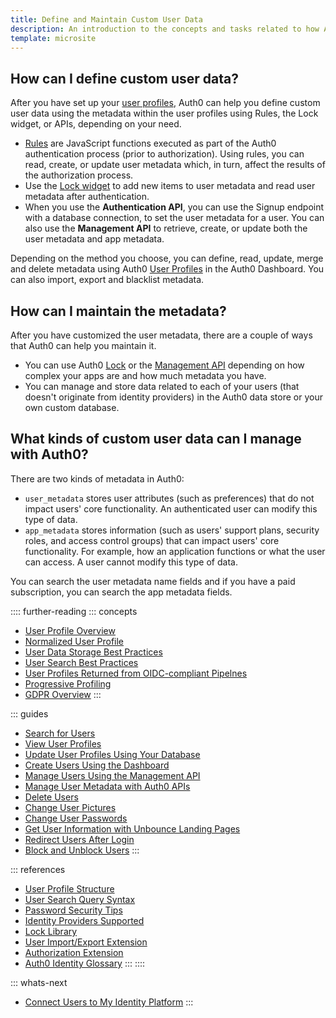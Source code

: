 ```yaml
---
title: Define and Maintain Custom User Data
description: An introduction to the concepts and tasks related to how Auth0 helps you manage metadata associated with your users' profile information. 
template: microsite
---
```


## How can I define custom user data?

After you have set up your [user profiles](/microsites/manage-my-users/manage-users-and-user-profiles), Auth0 can help you define custom user data using the metadata within the user profiles using Rules, the Lock widget, or APIs, depending on your need.

* [Rules](/rules/current/metadata-in-rules) are JavaScript functions executed as part of the Auth0 authentication process (prior to authorization). Using rules, you can read, create, or update user metadata which, in turn, affect the results of the authorization process.
* Use the [Lock widget](https://auth0.com/docs/libraries#lock) to add new items to user metadata and read user metadata after authentication. 
* When you use the **Authentication API**, you can use the Signup endpoint with a database connection, to set the user metadata for a user. You can also use the **Management API** to retrieve, create, or update both the user metadata and app metadata. 

Depending on the method you choose, you can define, read, update, merge and delete metadata using Auth0 [User Profiles](/user-profile/overview-user-profile) in the Auth0 Dashboard. You can also import, export and blacklist metadata.

## How can I maintain the metadata?

After you have customized the user metadata, there are a couple of ways that Auth0 can help you maintain it.

* You can use Auth0 [Lock](https://github.com/auth0/lock) or the [Management API](/metadata/manage-user-metadata-with-apis) depending on how complex your apps are and how much metadata you have.
* You can manage and store data related to each of your users (that doesn't originate from identity providers) in the Auth0 data store or your own custom database.

## What kinds of custom user data can I manage with Auth0?

There are two kinds of metadata in Auth0:

* `user_metadata` stores user attributes (such as preferences) that do not impact users' core functionality. An authenticated user can modify this type of data. 
* `app_metadata` stores information (such as users' support plans, security roles, and access control groups) that can impact users' core functionality. For example, how an application functions or what the user can access. A user cannot modify this type of data. 

You can search the user metadata name fields and if you have a paid subscription, you can search the app metadata fields. 

:::: further-reading
::: concepts
  * [User Profile Overview](/user-profile/overview-user-profile)
  * [Normalized User Profile](/user-profile/normalized/auth0)
  * [User Data Storage Best Practices](/user-profile/user-data-storage-best-practices)
  * [User Search Best Practices](/users/search/best-practices)
  * [User Profiles Returned from OIDC-compliant Pipelnes](/user-profile/normalized/oidc)
  * [Progressive Profiling](/user-profile/progressive-profiling)
  * [GDPR Overview](/compliance/overview-gdpr)
:::

::: guides
  * [Search for Users](/search/v3)
  * [View User Profiles](/user-profile/view-users)
  * [Update User Profiles Using Your Database](/user-profile/update-user-profiles-using-your-database)
  * [Create Users Using the Dashboard](/dashboard/create-users)
  * [Manage Users Using the Management API](/user-profile/manage-users-using-the-management-api)
  * [Manage User Metadata with Auth0 APIs](/metadata/manage-user-metadata-with-apis)
  * [Delete Users](/user-profile/delete-users)
  * [Change User Pictures](/user-profile/change-user-pictures)
  * [Change User Passwords](/connections/database/password-change)
  * [Get User Information with Unbounce Landing Pages](get-user-information-with-unbounce-landing-pages)
  * [Redirect Users After Login](redirect-users-after-login)
  * [Block and Unblock Users](/user-profile/block-and-unblock-users)
 :::

::: references
  * [User Profile Structure](/user-profile/user-profile-structure)
  * [User Search Query Syntax](/search/v3/query-syntax)
  * [Password Security Tips](/anomaly-detection/password-security-tips)
  * [Identity Providers Supported](/identityproviders)
  * [Lock Library](https://github.com/auth0/lock)
  * [User Import/Export Extension](/extensions/user-import-export)
  * [Authorization Extension](/extensions/authorization-extension/v2)
  * [Auth0 Identity Glossary](https://auth0.com/identity-glossary)
:::
::::

::: whats-next
* [Connect Users to My Identity Platform](/microsites/manage-my-users/connect-users-to-my-identity-platform)
:::